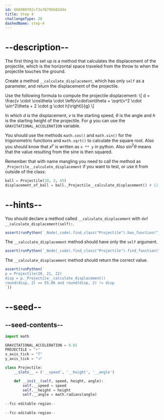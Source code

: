 ```yaml
---
id: 660400f02cf3a76795b82d4e
title: Step 4
challengeType: 20
dashedName: step-4
---
```


# --description--

The first thing to set up is a method that calculates the displacement of the projectile, which is the horizontal space traveled from the throw to when the projectile touches the ground.

Create a method `__calculate_displacement`, which has only `self` as a parameter, and return the displacement of the projectile.

Use the following formula to compute the projectile displacement:
\\[ d = \frac{v \cdot \cos\theta \cdot \left(v\cdot\sin\theta + \sqrt{v^2 \cdot \sin^2\theta + 2 \cdot g \cdot h}\right)}{g} \\]

In which $d$ is the displacement, $v$ is the starting speed, $\theta$ is the angle and $h$ is the starting height of the projectile.
For $g$ you can use the `GRAVITATIONAL_ACCELERATION` variable.

You should use the methods `math.cos()` and `math.sin()` for the trigonometric functions and `math.sqrt()` to calculate the square root. Also you should know that $x^y$ is written as `x ** y` in python. Also $\sin^2\theta$ means that the value resulting from the sine is then squared.

Remember that with name mangling you need to call the method as `_Projectile__calculate_displacement` if you want to test, or use it from outside of the class:

```py
ball = Projectile(10, 3, 45)
displacement_of_ball = ball._Projectile__calculate_displacement() # 12.6173996009878
```

# --hints--

You should declare a method called `__calculate_displacement` with `def __calculate_displacement(self):`.

```js
assert(runPython(`_Node(_code).find_class("Projectile").has_function("__calculate_displacement")`))
```

The `__calculate_displacement` method should have only the `self` argument.

```js
assert(runPython(`_Node(_code).find_class("Projectile").find_function("__calculate_displacement").has_args('self')`))
```

The `__calculate_displacement` method should return the correct value.

```js
assert(runPython(`
p = Projectile(20, 21, 22)
disp = p._Projectile__calculate_displacement()
round(disp, 2) == 55.06 and round(disp, 2) != disp
`))
```

# --seed--

## --seed-contents--

```py
import math

GRAVITATIONAL_ACCELERATION = 9.81
PROJECTILE = "∙"
x_axis_tick = "T"
y_axis_tick = "⊣"

class Projectile:
    __slots__ = ('__speed', '__height', '__angle')

    def __init__(self, speed, height, angle):
        self.__speed = speed
        self.__height = height
        self.__angle = math.radians(angle)
        
--fcc-editable-region--
    
--fcc-editable-region--
```

